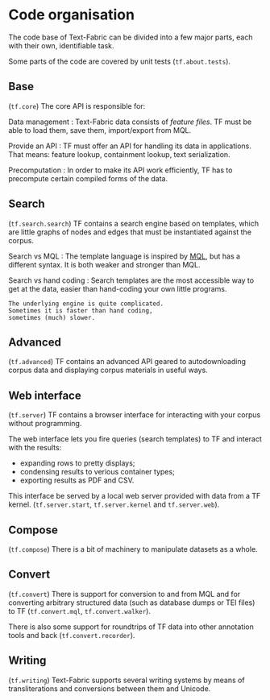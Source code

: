 # Code organisation

The code base of Text-Fabric can be divided into a few major parts,
each with their own, identifiable task.

Some parts of the code are covered by unit tests (`tf.about.tests`).

## Base

(`tf.core`) The core API is responsible for:

Data management
:   Text-Fabric data consists of *feature files*.
    TF must be able to load them, save them, import/export from MQL.

Provide an API
:   TF must offer an API for handling its data in applications.
    That means: feature lookup, containment lookup, text serialization.

Precomputation
:   In order to make its API work efficiently, TF has to precompute certain
    compiled forms of the data.

## Search

(`tf.search.search`) TF contains a search engine based on templates,
which are little graphs of nodes and edges
that must be instantiated against the corpus.

Search vs MQL
:   The template language is inspired by
    [MQL](https://emdros.org), but has a different syntax.
    It is both weaker and stronger than MQL.

Search vs hand coding
:   Search templates are the most accessible way to get at the data,
    easier than hand-coding your own little programs.

    The underlying engine is quite complicated.
    Sometimes it is faster than hand coding,
    sometimes (much) slower.

## Advanced

(`tf.advanced`) TF contains an advanced API geared to autodownloading
corpus data and displaying corpus materials in useful ways.

## Web interface

(`tf.server`) TF contains a browser interface for interacting
with your corpus without programming.

The web interface lets you fire queries (search templates) to TF and interact
with the results:

* expanding rows to pretty displays;
* condensing results to verious container types;
* exporting results as PDF and CSV.

This interface be served by a local web server provided with data from a TF kernel.
(`tf.server.start`, `tf.server.kernel` and `tf.server.web`).

## Compose

(`tf.compose`) There is a bit of machinery to manipulate datasets as a whole.

## Convert

(`tf.convert`) There is support for conversion to and from MQL and for converting
arbitrary structured data (such as database dumps or TEI files) to TF
(`tf.convert.mql`, `tf.convert.walker`).

There is also some support for roundtrips of TF data into other annotation tools and back
(`tf.convert.recorder`).

## Writing

(`tf.writing`) Text-Fabric supports several writing systems by means of transliterations
and conversions between them and Unicode.
